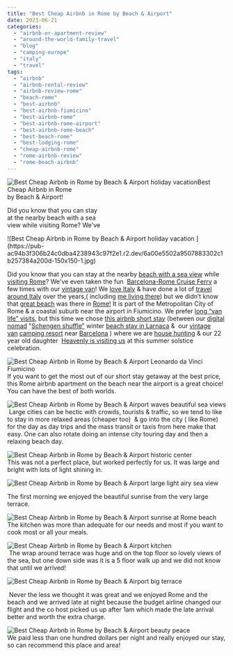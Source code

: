 ```yaml
---
title: "Best Cheap Airbnb in Rome by Beach & Airport"
date: 2023-06-21
categories: 
  - "airbnb-or-apartment-review"
  - "around-the-world-family-travel"
  - "blog"
  - "camping-europe"
  - "italy"
  - "travel"
tags: 
  - "airbnb"
  - "airbnb-rental-review"
  - "airbnb-review-rome"
  - "beach-rome"
  - "best-airbnb"
  - "best-airbnb-fiumicino"
  - "best-airbnb-rome"
  - "best-airbnb-rome-airport"
  - "best-airbnb-rome-beach"
  - "best-beach-rome"
  - "best-lodging-rome"
  - "cheap-airbnb-rome"
  - "rome-airbnb-review"
  - "rome-beach-airbnb"
---
```


  
![Best Cheap Airbnb in Rome by Beach & Airport holiday  vacation ](https://pub-ac94b3f306b24c0dba4238943c97f2e1.r2.dev/6a00e5502a9507883302c1b2573813200d-300x179-1.jpg)Best Cheap Airbnb in Rome  
by Beach & Airport!  
  
Did you know that you can stay  
at the nearby beach with a sea  
[](https://www.timeout.com/rome/things-to-do/best-beaches-in-rome)view while visiting Rome? We've

<!--more--> ![Best Cheap Airbnb in Rome by Beach & Airport holiday  vacation ](https://pub-ac94b3f306b24c0dba4238943c97f2e1.r2.dev/6a00e5502a9507883302c1b257384a200d-150x150-1.jpg)  
  
Did you know that you can stay at the nearby [beach with a sea view](https://www.timeout.com/rome/things-to-do/best-beaches-in-rome) while [visiting Rome](https://pub-ac94b3f306b24c0dba4238943c97f2e1.r2.dev/2023/05/rome-in-spring-top-tips-for-a-perfect-day.html#more)? We've even taken the fun  [Barcelona-Rome Cruise Ferry](https://pub-ac94b3f306b24c0dba4238943c97f2e1.r2.dev/2007/05/barcelona-rome.html) a few times with our [vintage van](https://pub-ac94b3f306b24c0dba4238943c97f2e1.r2.dev/2022/06/tiny-house-on-wheels-vintage-rv-remodel-.html)! We [love Italy](https://pub-ac94b3f306b24c0dba4238943c97f2e1.r2.dev/2010/06/family-travel-italy-verona-farm-stay-agritourismo-romeo-juliet-arena-opera.html) & have done a lot of [travel around Italy](https://pub-ac94b3f306b24c0dba4238943c97f2e1.r2.dev/2013/03/italy-with-kids-travel-tips.html) over the years,( including [me living there](https://pub-ac94b3f306b24c0dba4238943c97f2e1.r2.dev/2013/01/how-my-almost-teen-became-a-model-.html)) but we didn’t know that [great beach](https://pub-ac94b3f306b24c0dba4238943c97f2e1.r2.dev/2007/05/italian-memoria.html) was there in [Rome!](https://pub-ac94b3f306b24c0dba4238943c97f2e1.r2.dev/2007/05/roma.html) It is part of the Metropolitan City of Rome & a coastal suburb near the airport in Fiumicino. We prefer [long “van life” visits](https://pub-ac94b3f306b24c0dba4238943c97f2e1.r2.dev/2022/01/americans-van-life-in-europe-2022.html), but this time we chose [this airbnb short stay](https://www.airbnb.com/rooms/783309690923540302?source_impression_id=p3_1687364405_fl2ahVshw5olbMML) (between our [digital nomad](https://pub-ac94b3f306b24c0dba4238943c97f2e1.r2.dev/2022/09/vacation-vs-full-time-travel-digital-nomad-lifestyle.html) "[Schengen shuffle"](https://pub-ac94b3f306b24c0dba4238943c97f2e1.r2.dev/2023/05/what-is-schengen-shuffle-travel-how-to-do-it.html#more) winter [beach stay in Larnaca](https://pub-ac94b3f306b24c0dba4238943c97f2e1.r2.dev/2023/02/larnaca-travel-tips-.html) &  our [vintage van](https://pub-ac94b3f306b24c0dba4238943c97f2e1.r2.dev/2022/07/camping-spain-simple-pleasures.html#more) [camping resort](https://pub-ac94b3f306b24c0dba4238943c97f2e1.r2.dev/2022/05/cheap-furnished-rentals-in-barcelona-beach-resort.html) near [Barcelona](https://pub-ac94b3f306b24c0dba4238943c97f2e1.r2.dev/2022/04/21-of-the-best-things-to-do-in-barcelona-in-2022.html) ) where we are [house hunting](https://pub-ac94b3f306b24c0dba4238943c97f2e1.r2.dev/2022/07/americans-house-hunting-in-spain-home-buying-abroad-.html) & our 22 year old daughter  [Heavenly is visiting us](https://pub-ac94b3f306b24c0dba4238943c97f2e1.r2.dev/2023/05/heavenly-reyna-lands-next-movie-hits-twitchcon-paris.html#more) at this summer solstice celebration.   
  
![Best Cheap Airbnb in Rome by Beach & Airport  Leonardo da Vinci Fiumicino ](https://pub-ac94b3f306b24c0dba4238943c97f2e1.r2.dev/6a00e5502a9507883302c1a6cb55ce200b-300x218-1.jpg)  
If you want to get the most out of our short stay getaway at the best price, this Rome airbnb apartment on the beach near the airport is a great choice! You can have the best of both worlds.   
  
  
![Best Cheap Airbnb in Rome by Beach & Airport  waves beautiful sea views ](https://pub-ac94b3f306b24c0dba4238943c97f2e1.r2.dev/6a00e5502a9507883302c1a6cb53a8200b-scaled-1.jpg)  
 Large cities can be hectic with crowds, tourists & traffic, so we tend to like to stay in more relaxed areas (cheaper too)  & go into the city ( like Rome) for the day as day trips and the mass transit or taxis from here make that easy. One can also rotate doing an intense city touring day and then a relaxing beach day.   
  
![Best Cheap Airbnb in Rome by Beach & Airport  historic center ](https://pub-ac94b3f306b24c0dba4238943c97f2e1.r2.dev/6a00e5502a9507883302c1b2573bdf200d-1536x1109-1.jpg)  
This was not a perfect place, but worked perfectly for us. It was large and bright with lots of light shining in.   
  
![Best Cheap Airbnb in Rome by Beach & Airport large  light  airy sea view ](https://pub-ac94b3f306b24c0dba4238943c97f2e1.r2.dev/6a00e5502a9507883302b751a8cbf6200c-1536x1011-1.jpg)  
  
The first morning we enjoyed the beautiful sunrise from the very large terrace.   
  
![Best Cheap Airbnb in Rome by Beach & Airport sunrise at Rome beach ](https://pub-ac94b3f306b24c0dba4238943c97f2e1.r2.dev/6a00e5502a9507883302c1b2573c2c200d-150x150-1.jpg)  
The kitchen was more than adequate for our needs and most if you want to cook most or all your meals.  
  
![Best Cheap Airbnb in Rome by Beach & Airport  kitchen ](https://pub-ac94b3f306b24c0dba4238943c97f2e1.r2.dev/6a00e5502a9507883302c1a6cb56e7200b-300x207-1.jpg)  
 The wrap around terrace was huge and on the top floor so lovely views of the sea, but one down side was it is a 5 floor walk up and we did not know that until we arrived!  
  

![Best Cheap Airbnb in Rome by Beach & Airport  big terrace ](https://pub-ac94b3f306b24c0dba4238943c97f2e1.r2.dev/6a00e5502a9507883302c1a6cb5767200b-scaled.jpg)

 Never the less we thought it was great and we enjoyed Rome and the beach and we arrived late at night because the budget airline changed our flight and the co host picked us up after 1am which made the late arrival better and worth the extra charge.   
  
![Best Cheap Airbnb in Rome by Beach & Airport  beauty peace ](https://pub-ac94b3f306b24c0dba4238943c97f2e1.r2.dev/6a00e5502a9507883302c1b2573cbe200d-2048x1607-1.jpg)  
We paid less than one hundred dollars per night and really enjoyed our stay, so can recommend this place and area!
